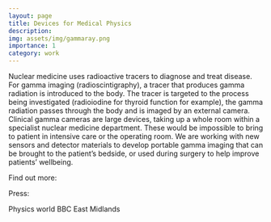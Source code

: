 ```yaml
---
layout: page
title: Devices for Medical Physics
description: 
img: assets/img/gammaray.png
importance: 1
category: work
---
```


Nuclear medicine uses radioactive tracers to diagnose and treat disease. For gamma imaging (radioscintigraphy), a tracer that produces gamma radiation is introduced to the body. The tracer is targeted to the process being investigated (radioiodine for thyroid function for example), the gamma radiation passes through the body and is imaged by an external camera. Clinical gamma cameras are large devices, taking up a whole room within a specialist nuclear medicine department. These would be impossible to bring to patient in intensive care or the operating room. We are working with new sensors and detector materials to develop portable gamma imaging that can be brought to the patient’s bedside, or used during surgery to help improve patients’ wellbeing.

Find out more:

Press:

Physics world
BBC East Midlands